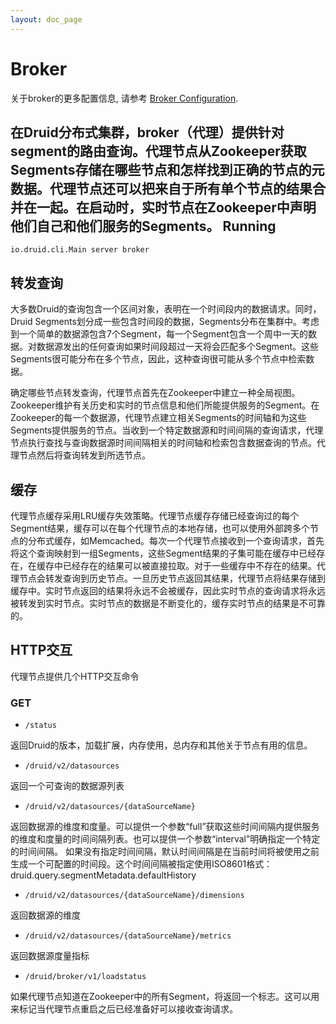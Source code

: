 ```yaml
---
layout: doc_page
---
```

Broker
======
关于broker的更多配置信息, 请参考 [Broker Configuration](../configuration/broker.html).

在Druid分布式集群，broker（代理）提供针对segment的路由查询。代理节点从Zookeeper获取Segments存储在哪些节点和怎样找到正确的节点的元数据。代理节点还可以把来自于所有单个节点的结果合并在一起。在启动时，实时节点在Zookeeper中声明他们自己和他们服务的Segments。
Running
-------

```
io.druid.cli.Main server broker
```

转发查询
------------------

大多数Druid的查询包含一个区间对象，表明在一个时间段内的数据请求。同时，Druid Segments划分成一些包含时间段的数据，Segments分布在集群中。考虑到一个简单的数据源包含7个Segment，每一个Segment包含一个周中一天的数据。对数据源发出的任何查询如果时间段超过一天将会匹配多个Segment。这些Segments很可能分布在多个节点，因此，这种查询很可能从多个节点中检索数据。

确定哪些节点转发查询，代理节点首先在Zookeeper中建立一种全局视图。Zookeeper维护有关历史和实时的节点信息和他们所能提供服务的Segment。在Zookeeper的每一个数据源，代理节点建立相关Segments的时间轴和为这些Segments提供服务的节点。当收到一个特定数据源和时间间隔的查询请求，代理节点执行查找与查询数据源时间间隔相关的时间轴和检索包含数据查询的节点。代理节点然后将查询转发到所选节点。

缓存
-------

代理节点缓存采用LRU缓存失效策略。代理节点缓存存储已经查询过的每个Segment结果，缓存可以在每个代理节点的本地存储，也可以使用外部跨多个节点的分布式缓存，如Memcached。每次一个代理节点接收到一个查询请求，首先将这个查询映射到一组Segments，这些Segment结果的子集可能在缓存中已经存在，在缓存中已经存在的结果可以被直接拉取。对于一些缓存中不存在的结果。代理节点会转发查询到历史节点。一旦历史节点返回其结果，代理节点将结果存储到缓存中。实时节点返回的结果将永远不会被缓存，因此实时节点的查询请求将永远被转发到实时节点。实时节点的数据是不断变化的，缓存实时节点的结果是不可靠的。

HTTP交互
--------------

代理节点提供几个HTTP交互命令

### GET

* `/status`

返回Druid的版本，加载扩展，内存使用，总内存和其他关于节点有用的信息。

* `/druid/v2/datasources`

返回一个可查询的数据源列表

* `/druid/v2/datasources/{dataSourceName}`

返回数据源的维度和度量。可以提供一个参数“full”获取这些时间间隔内提供服务的维度和度量的时间间隔列表。也可以提供一个参数“interval”明确指定一个特定的时间间隔。
如果没有指定时间间隔，默认时间间隔是在当前时间将被使用之前生成一个可配置的时间段。这个时间间隔被指定使用ISO8601格式：
druid.query.segmentMetadata.defaultHistory
* `/druid/v2/datasources/{dataSourceName}/dimensions`

返回数据源的维度

* `/druid/v2/datasources/{dataSourceName}/metrics`

返回数据源度量指标

* `/druid/broker/v1/loadstatus`

如果代理节点知道在Zookeeper中的所有Segment，将返回一个标志。这可以用来标记当代理节点重启之后已经准备好可以接收查询请求。


